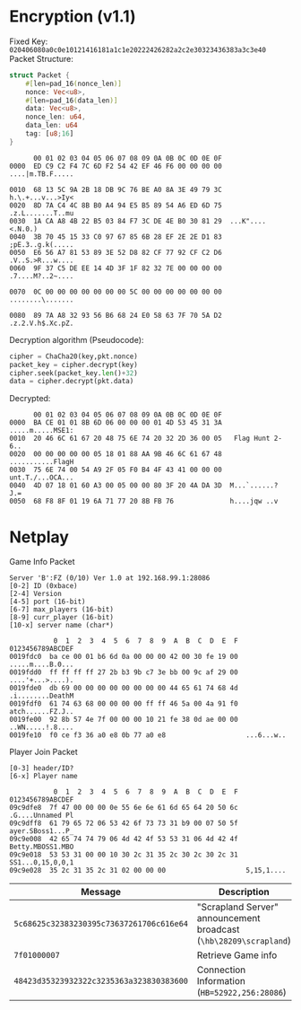 # Encryption (v1.1)

Fixed Key: `020406080a0c0e10121416181a1c1e20222426282a2c2e30323436383a3c3e40`
Packet Structure:
```rust
struct Packet {
	#[len=pad_16(nonce_len)]
	nonce: Vec<u8>,
	#[len=pad_16(data_len)]
	data: Vec<u8>,
	nonce_len: u64,
	data_len: u64
	tag: [u8;16]
}
```
```
      00 01 02 03 04 05 06 07 08 09 0A 0B 0C 0D 0E 0F
0000  ED C9 C2 F4 7C 6D F2 54 42 EF 46 F6 00 00 00 00  ....|m.TB.F.....

0010  68 13 5C 9A 2B 18 DB 9C 76 BE A0 8A 3E 49 79 3C  h.\.+...v...>Iy<
0020  8D 7A C4 4C 8B B0 A4 94 E5 B5 89 54 A6 ED 6D 75  .z.L.......T..mu
0030  1A CA A8 4B 22 B5 03 84 F7 3C DE 4E B0 30 81 29  ...K"....<.N.0.)
0040  3B 70 45 15 33 C0 97 67 85 6B 28 EF 2E 2E D1 83  ;pE.3..g.k(.....
0050  E6 56 A7 81 53 89 3E 52 D8 82 CF 77 92 CF C2 D6  .V..S.>R...w....
0060  9F 37 C5 DE EE 14 4D 3F 1F 82 32 7E 00 00 00 00  .7....M?..2~....

0070  0C 00 00 00 00 00 00 00 5C 00 00 00 00 00 00 00  ........\.......

0080  89 7A A8 32 93 56 B6 68 24 E0 58 63 7F 70 5A D2  .z.2.V.h$.Xc.pZ.
```
Decryption algorithm (Pseudocode):
```python
cipher = ChaCha20(key,pkt.nonce)
packet_key = cipher.decrypt(key)
cipher.seek(packet_key.len()+32)
data = cipher.decrypt(pkt.data)
```
Decrypted:
```
      00 01 02 03 04 05 06 07 08 09 0A 0B 0C 0D 0E 0F
0000  BA CE 01 01 8B 6D 06 00 00 00 01 4D 53 45 31 3A  .....m.....MSE1:
0010  20 46 6C 61 67 20 48 75 6E 74 20 32 2D 36 00 05   Flag Hunt 2-6..
0020  00 00 00 00 00 05 18 01 88 AA 9B 46 6C 61 67 48  ...........FlagH
0030  75 6E 74 00 54 A9 2F 05 F0 B4 4F 43 41 00 00 00  unt.T./...OCA...
0040  4D 07 18 01 60 A3 00 05 00 00 80 3F 20 4A DA 3D  M...`......? J.=
0050  68 F8 8F 01 19 6A 71 77 20 8B FB 76              h....jqw ..v
```

# Netplay

Game Info Packet

```
Server 'B':FZ (0/10) Ver 1.0 at 192.168.99.1:28086
[0-2] ID (0xbace)
[2-4] Version
[4-5] port (16-bit)
[6-7] max_players (16-bit)
[8-9] curr_player (16-bit)
[10-x] server name (char*)

           0  1  2  3  4  5  6  7  8  9  A  B  C  D  E  F  0123456789ABCDEF
0019fdc0  ba ce 00 01 b6 6d 0a 00 00 00 42 00 30 fe 19 00  .....m....B.0...
0019fdd0  ff ff ff ff 27 2b b3 9b c7 3e bb 00 9c af 29 00  ....'+...>....).
0019fde0  db 69 00 00 00 00 00 00 00 00 44 65 61 74 68 4d  .i........DeathM
0019fdf0  61 74 63 68 00 00 00 00 ff ff 46 5a 00 4a 91 f0  atch......FZ.J..
0019fe00  92 8b 57 4e 7f 00 00 00 10 21 fe 38 0d ae 00 00  ..WN.....!.8....
0019fe10  f0 ce f3 36 a0 e8 0b 77 a0 e8                    ...6...w..
```


Player Join Packet

```
[0-3] header/ID?
[6-x] Player name

           0  1  2  3  4  5  6  7  8  9  A  B  C  D  E  F  0123456789ABCDEF
09c9dfe8  7f 47 00 00 00 0e 55 6e 6e 61 6d 65 64 20 50 6c  .G....Unnamed Pl
09c9dff8  61 79 65 72 06 53 42 6f 73 73 31 b9 00 07 50 5f  ayer.SBoss1...P_
09c9e008  42 65 74 74 79 06 4d 42 4f 53 53 31 06 4d 42 4f  Betty.MBOSS1.MBO
09c9e018  53 53 31 00 00 10 30 2c 31 35 2c 30 2c 30 2c 31  SS1...0,15,0,0,1
09c9e028  35 2c 31 35 2c 31 02 00 00 00                    5,15,1....
```

 Message                                  | Description                                                       
 ---------------------------------------- | ----------------------------------------------------------------- 
 `5c68625c32383230395c73637261706c616e64` | "Scrapland Server" announcement broadcast (`\hb\28209\scrapland`) 
 `7f01000007`                             | Retrieve Game info                                                
 `48423d35323932322c3235363a323830383600` | Connection Information (`HB=52922,256:28086`)                     
